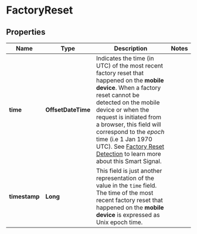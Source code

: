 

# FactoryReset


## Properties

| Name | Type | Description | Notes |
|------------ | ------------- | ------------- | -------------|
|**time** | **OffsetDateTime** | Indicates the time (in UTC) of the most recent factory reset that happened on the **mobile device**.  When a factory reset cannot be detected on the mobile device or when the request is initiated from a browser,  this field will correspond to the *epoch* time (i.e 1 Jan 1970 UTC). See [Factory Reset Detection](https://dev.fingerprint.com/docs/smart-signals-overview#factory-reset-detection) to learn more about this Smart Signal.  |  |
|**timestamp** | **Long** | This field is just another representation of the value in the `time` field. The time of the most recent factory reset that happened on the **mobile device** is expressed as Unix epoch time.  |  |



